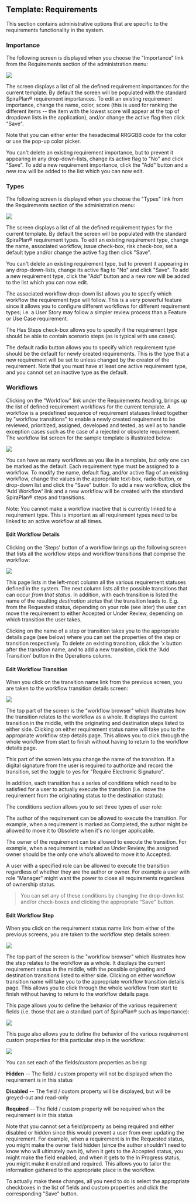 ## Template: Requirements

This section contains administrative options that are specific to the
requirements functionality in the system.

### Importance

The following screen is displayed when you choose the "Importance" link
from the Requirements section of the administration menu:

![](img/Template_Requirements_113.png)




The screen displays a list of all the defined requirement importances
for the current template. By default the screen will be populated with
the standard SpiraPlan® requirement importances. To edit an existing
requirement importance, change the name, color, score (this is used for
ranking the different items -- the item with the lowest score will
appear at the top of dropdown lists in the application), and/or change
the active flag then click "Save".

Note that you can either enter the hexadecimal RRGGBB code for the color
or use the pop-up color picker.

You can't delete an existing requirement importance, but to prevent it
appearing in any drop-down-lists, change its active flag to "No" and
click "Save". To add a new requirement importance, click the "Add"
button and a new row will be added to the list which you can now edit.

### Types

The following screen is displayed when you choose the "Types" link from
the Requirements section of the administration menu:

![](img/Template_Requirements_114.png)




The screen displays a list of all the defined requirement types for the
current template. By default the screen will be populated with the
standard SpiraPlan® requirement types. To edit an existing requirement
type, change the name, associated workflow, issue check-box, risk
check-box, set a default type and/or change the active flag then click
"Save".

You can't delete an existing requirement type, but to prevent it
appearing in any drop-down-lists, change its active flag to "No" and
click "Save". To add a new requirement type, click the "Add" button and
a new row will be added to the list which you can now edit.

The associated workflow drop-down list allows you to specify which
workflow the requirement type will follow. This is a very powerful
feature since it allows you to configure different workflows for
different requirement types; i.e. a User Story may follow a simpler
review process than a Feature or Use Case requirement.

The Has Steps check-box allows you to specify if the requirement type
should be able to contain scenario steps (as is typical with use cases).

The default radio button allows you to specify which requirement type
should be the default for newly created requirements. This is the type
that a new requirement will be set to unless changed by the creator of
the requirement. Note that you must have at least one active requirement
type, and you cannot set an inactive type as the default.

### Workflows

Clicking on the "Workflow" link under the Requirements heading, brings
up the list of defined requirement workflows for the current template. A
workflow is a predefined sequence of requirement statuses linked
together by "workflow transitions" to enable a newly created requirement
to be reviewed, prioritized, assigned, developed and tested, as well as
to handle exception cases such as the case of a rejected or obsolete
requirement. The workflow list screen for the sample template is
illustrated below:

![](img/Template_Requirements_115.png)




You can have as many workflows as you like in a template, but only one
can be marked as the default. Each requirement type must be assigned to
a workflow. To modify the name, default flag, and/or active flag of an
existing workflow, change the values in the appropriate text-box,
radio-button, or drop-down list and click the "Save" button. To add a
new workflow, click the 'Add Workflow' link and a new workflow will be
created with the standard SpiraPlan® steps and transitions.

Note: You cannot make a workflow inactive that is currently linked to a
requirement type. This is important as all requirement types need to be
linked to an active workflow at all times.

#### Edit Workflow Details

Clicking on the 'Steps' button of a workflow brings up the following
screen that lists all the workflow steps and workflow transitions that
comprise the workflow:

![](img/Template_Requirements_116.png)




This page lists in the left-most column all the various requirement
statuses defined in the system. The next column lists all the possible
transitions that can occur *from that status*. In addition, with each
transition is listed the name of the resulting *destination status* that
the transition leads to. E.g. from the Requested status, depending on
your role (see later) the user can move the requirement to either
Accepted or Under Review, depending on which transition the user takes.

Clicking on the name of a step or transition takes you to the
appropriate details page (see below) where you can set the properties of
the step or transition respectively. To delete an existing transition,
click the 'x button after the transition name, and to add a new
transition, click the 'Add Transition' button in the Operations column.

#### Edit Workflow Transition

When you click on the transition name link from the previous screen, you
are taken to the workflow transition details screen:

![](img/Template_Requirements_117.png)




The top part of the screen is the "workflow browser" which illustrates
how the transition relates to the workflow as a whole. It displays the
current transition in the middle, with the originating and destination
steps listed to either side. Clicking on either requirement status name
will take you to the appropriate workflow step details page. This allows
you to click through the whole workflow from start to finish without
having to return to the workflow details page.

This part of the screen lets you change the name of the transition. If a
digital signature from the user is required to authorize and record the
transition, set the toggle to yes for "Require Electronic Signature".

In addition, each transition has a series of conditions which need to be
satisfied for a user to actually execute the transition (i.e. move the
requirement from the originating status to the destination status):

The conditions section allows you to set three types of user role:

The author of the requirement can be allowed to execute the transition.
For example, when a requirement is marked as Completed, the author might
be allowed to move it to Obsolete when it's no longer applicable.

The owner of the requirement can be allowed to execute the transition.
For example, when a requirement is marked as Under Review, the assigned
owner should be the only one who's allowed to move it to Accepted.

A user with a specified role can be allowed to execute the transition
regardless of whether they are the author or owner. For example a user
with role "Manager" might want the power to close all requirements
regardless of ownership status.

> You can set any of these conditions by changing the drop-down list
> and/or check-boxes and clicking the appropriate "Save" button.

#### Edit Workflow Step

When you click on the requirement status name link from either of the
previous screens, you are taken to the workflow step details screen:

![](img/Template_Requirements_118.png)




The top part of the screen is the "workflow browser" which illustrates
how the step relates to the workflow as a whole. It displays the current
requirement status in the middle, with the possible originating and
destination transitions listed to either side. Clicking on either
workflow transition name will take you to the appropriate workflow
transition details page. This allows you to click through the whole
workflow from start to finish without having to return to the workflow
details page.

This page allows you to define the behavior of the various requirement
fields (i.e. those that are a standard part of SpiraPlan® such as
Importance):

![](img/Template_Requirements_119.png)




This page also allows you to define the behavior of the various
requirement custom properties for this particular step in the workflow:

![](img/Template_Requirements_120.png)




You can set each of the fields/custom properties as being:

**Hidden** -- The field / custom property will not be displayed when the
requirement is in this status

**Disabled** -- The field / custom property will be displayed, but will
be greyed-out and read-only

**Required** -- The field / custom property will be required when the
requirement is in this status

Note that you cannot set a field/property as being required and either
disabled or hidden since this would prevent a user from ever updating
the requirement. For example, when a requirement is in the Requested
status, you might make the owner field hidden (since the author
shouldn't need to know who will ultimately own it), when it gets to the
Accepted status, you might make the field enabled, and when it gets to
the In Progress status, you might make it enabled and required. This
allows you to tailor the information gathered to the appropriate place
in the workflow.

To actually make these changes, all you need to do is select the
appropriate checkboxes in the list of fields and custom properties and
click the corresponding "Save" button.

